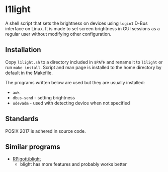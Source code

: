 # l1light

A shell script that sets the brightness on devices using `login1` D-Bus
interface on Linux. It is made to set screen brightness in GUI sessions as a
regular user without modifying other configuration.

## Installation

Copy `l1light.sh` to a directory included in `$PATH` and rename it to `l1light`
or run `make install`. Script and man page is installed to the home directory
by default in the Makefile.

The programs written below are used but they are usually installed:
- `awk`
- `dbus-send` - setting brightness
- `udevadm` - used with detecting device when not specified

## Standards

POSIX 2017 is adhered in source code.

## Similar programs

- [RPigott/blight](https://github.com/RPigott/blight)
  - blight has more features and probably works better
